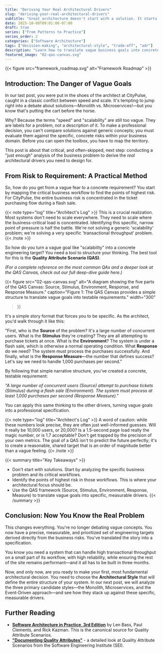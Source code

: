 ```yaml
---
title: "Deriving Your Real Architectural Drivers"
slug: "deriving-your-real-architectural-drivers"
subtitle: "Great architecture doesn't start with a solution. It starts with a deep, honest understanding of the problem"
date: 2025-10-08T09:01:00-07:00
draft: true
series: ["From Patterns to Practice"]
series_order: 2
categories: ["Software Architecture"]
tags: ["decision-making", "architectural-style", "trade-off", "adr"]
description: "Learn how to translate vague business goals into concrete, measurable architectural drivers using Quality Attribute Scenarios (QAS) to identify and address critical risks."
featured_image: "02-qas-canvas.svg"
---
```


{{< figure src="framework_roadmap.svg" alt="Framework Roadmap" >}}

## Introduction: The Danger of Vague Goals

In our last post, you were put in the shoes of the architect at CityPulse, caught in a classic conflict between speed and scale. It's tempting to jump right into a debate about solutions—Monolith vs. Microservices!—but you know that's putting the cart before the horse.

Why? Because the terms "speed" and "scalability" are still too vague. They are labels for a problem, not a description of it. To make a professional decision, you can't compare solutions against generic concepts; you must evaluate them against the specific, concrete risks within your business domain. Before you can open the toolbox, you have to map the territory.

This post is about that critical, and often-skipped, next step: conducting a "just enough" analysis of the business problem to derive the *real* architectural drivers you need to design for.

## From Risk to Requirement: A Practical Method

So, how do you get from a vague fear to a concrete requirement? You start by mapping the critical business workflow to find the points of highest risk. For CityPulse, the entire business risk is concentrated in the ticket purchasing flow during a flash sale.

{{< note type="log" title="Architect's Log" >}}
This is a crucial realization. Most systems don't need to scale everywhere. They need to scale where the business-critical load is concentrated. Identifying this specific, narrow point of pressure is half the battle. We're not solving a generic 'scalability' problem; we're solving a very specific 'transactional throughput' problem.
{{< /note >}}

So how do you turn a vague goal like "scalability" into a concrete engineering target? You need a tool to structure your thinking. The best tool for this is the **Quality Attribute Scenario (QAS)**.

*(For a complete reference on the most common QAs and a deeper look at the QAS Canvas, check out our full deep-dive guide here.)*

{{< figure
    src="02-qas-canvas.svg"
    alt="A diagram showing the five parts of the QAS Canvas: Source, Stimulus, Environment, Response, and Response Measure."
    caption="Figure 1: The QAS Canvas provides a simple structure to translate vague goals into testable requirements."
    width="300"
>}}

It's a simple story format that forces you to be specific. As the architect, you'd walk through it like this:

"First, who is the **Source** of the problem? It's a large number of concurrent users. What is the **Stimulus** they're creating? They are all attempting to purchase tickets at once. What is the **Environment**? The system is under a flash sale, which is otherwise a normal operating condition. What **Response** do we need? The system must process the purchases successfully. And finally, what is the **Response Measure**—the number that defines success? Let's say we need to handle 1,000 purchases per second."

By following that simple narrative structure, you've created a concrete, testable requirement:

*"A large number of concurrent users (Source) attempt to purchase tickets (Stimulus) during a flash sale (Environment). The system must process at least 1,000 purchases per second (Response Measure)."*

You can apply this same thinking to the other drivers, turning vague goals into a professional specification.

{{< note type="log" title="Architect's Log" >}}
A word of caution: while these numbers look precise, they are often just well-informed guesses. Will it really be 10,000 users, or 20,000? Is a 1.5-second page load really the magic number, or is 1.7 acceptable? Don't get trapped by the precision of your own metrics. The goal of a QAS isn't to predict the future perfectly; it's to create a reasonable, shared target that is an order of magnitude better than a vague feeling.
{{< /note >}}

{{< summary title="Key Takeaways" >}}

* Don't start with solutions. Start by analyzing the specific business problem and its critical workflows.
* Identify the points of highest risk in those workflows. This is where your architectural focus should be.
* Use the QAS framework (Source, Stimulus, Environment, Response, Measure) to translate vague goals into specific, measurable drivers.
{{< /summary >}}

## Conclusion: Now You Know the Real Problem

This changes everything. You're no longer debating vague concepts. You now have a precise, measurable, and prioritized set of engineering targets derived directly from the business risks. You've translated the story into a specification.

You know you need a system that can handle high transactional throughput on a small part of its workflow, with high reliability, while ensuring the rest of the site remains performant—and it all has to be built in three months.

Now, and only now, are you ready to make your first, most fundamental architectural decision. You need to choose the **Architectural Style** that will define the entire structure of your system. In our next post, we will analyze the three primary candidate styles—the Monolith, Microservices, and the Event-Driven approach—and see how they stack up against these specific, measurable drivers.

## Further Reading

* [**Software Architecture in Practice, 3rd Edition**](https://www.informit.com/store/software-architecture-in-practice-9780132942773) by Len Bass, Paul Clements, and Rick Kazman. This is the canonical source for Quality Attribute Scenarios.
* [**"Documenting Quality Attributes"**](https://resources.sei.cmu.edu/asset_files/technicalnote/2003_001_001_14246.pdf) - a detailed look at Quality Attribute Scenarios from the Software Engineering Institute (SEI).
